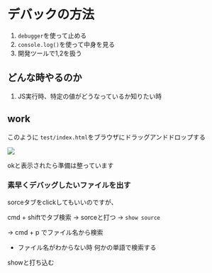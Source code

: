 # デバックの方法

1. `debugger`を使って止める
2. `console.log()`を使って中身を見る
3. 開発ツールで1,2を扱う

## どんな時やるのか

1.  JS実行時、特定の値がどうなっているか知りたい時

## work

このように
 `test/index.html`をブラウザにドラッグアンドドロップする

<img src="https://terracetech.jp/wp-content/uploads/2021/01/4.gif" />

okと表示されたら準備は整っています


### 素早くデバッグしたいファイルを出す

sorceタブをclickしてもいいのですが、

cmd + shiftでタブ検索
->
sorceと打つ
-> `show source`

-> cmd + p
でファイル名から検索

- ファイル名がわからない時
何かの単語で検索する


showと打ち込む






